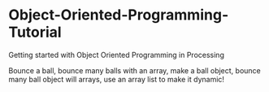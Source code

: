 Object-Oriented-Programming-Tutorial
====================================

Getting started with Object Oriented Programming in Processing

Bounce a ball, bounce many balls with an array, make a ball object, bounce many ball object will arrays, use an array list to make it dynamic!

